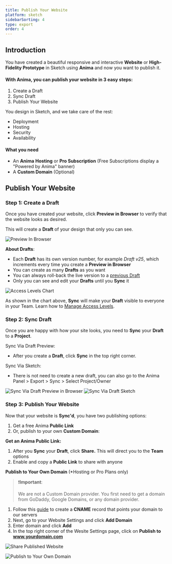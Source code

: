```yaml
---
title: Publish Your Website
platform: sketch
sidebarSorting: 4
type: export
order: 4
---
```


## Introduction

You have created a beautiful responsive and interactive **Website** or **High-Fidelity Prototype** in Sketch using **Anima** and now you want to publish it.

#### With Anima, you can publish your website in 3 easy steps:

 1. Create a Draft
 2. Sync Draft
 3. Publish Your Website

 You design in Sketch, and we take care of the rest:

-   Deployment
-   Hosting
-   Security
-   Availability

#### What you need

-   An **Anima** **Hosting** or **Pro Subscription** (Free Subscriptions display a "Powered by Anima" banner)
-   A **Custom Domain** (Optional)

## Publish Your Website

###  Step 1: Create a Draft

Once you have created your website, click **Preview in Browser** to verify that the website looks as desired. 

This will create a **Draft** of your design that only you can see.  

![Preview In Browser](http://f.cl.ly/items/3j2l2z0Y3F1R2V0o3c1B/Publish%20-%20%20Via%20Sketch.png)

**About Drafts**:

-   Each **Draft** has its own version number, for example _Draft v25_, which increments every time you create a **Preview in Browser**
-   You can create as many **Drafts** as you want
-   You can always roll-back the live version to a [previous Draft](https://docs.animaapp.com/v3/export/manage-website.html#Versions)
-   Only you can see and edit your **Drafts** until you **Sync** it


![Access Levels Chart](http://f.cl.ly/items/0i3O0L1X0e433d0k1p2c/Access%20Levels%20Chart2x.png)

As shown in the chart above, **Sync** will make your **Draft** visible to everyone in your Team. Learn how to [Manage Access Levels](https://docs.animaapp.com/v3/export/manage-access.html).

### Step 2: Sync Draft

Once you are happy with how your site looks, you need to **Sync** your **Draft** to a **Project**.
 
Sync Via Draft Preview:

 - After you create a **Draft**, click **Sync** in the top right corner.
 
Sync Via Sketch:
 
 - There is not need to create a new draft, you can also go to the Anima Panel > Export > Sync > Select Project/Owner
 
![Sync Via Draft Preview in Browser](http://f.cl.ly/items/440J033r05440C453J2S/Sync%20-%20%20Via%20Draft.png)
![Sync Via Draft Sketch](http://f.cl.ly/items/3S192P2V1Z0A1g0V2n11/Sync%20-%20Via%20Sketch.png)

### Step 3: Publish Your Website

Now that your website is **Sync'd**, you have two publishing options:
1.  Get a free Anima **Public Link** 
2. Or,  publish to your own **Custom Domain**:

**Get an Anima Public Link:**

1.  After you **Sync** your **Draft**, click **Share.** This will direct you to the **Team** options
2.  Enable and copy a **Public Link** to share with anyone

**Publish to Your Own Domain** (*Hosting or Pro Plans only)

> ❗️**Important**:  
>
> We are not a Custom Domain provider. You first need to get a domain from GoDaddy, Google Domains, or any domain provider.

1. Follow this [guide](https://docs.animaapp.com/v3/sketch/export/08-custom-domain.html) to create a **CNAME** record that points your domain to our servers
2. Next, go to your Website Settings and click **Add Domain**
3. Enter domain and click **Add**
4. In the top right corner of the Wesite Settings page, click on **Publish to www.yourdomain.com**

![Share Published Website](http://f.cl.ly/items/3P2G280i1U0h2E3g241F/Publish%20-%20Enable%20Public%20Link.png)

![Publish to Your Own Domain](http://f.cl.ly/items/2R2O1D3W2S130b093m0W/Publish%20to%20Custom%20Domain2x.png)
